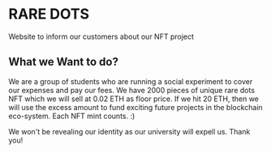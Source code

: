 # RARE DOTS
Website to inform our customers about our NFT project

## What we Want to do?
We are a group of students who are running a social experiment to cover our expenses and pay our fees. We have 2000 pieces of unique rare dots NFT which we will sell at 0.02 ETH as floor price. 
If we hit 20 ETH, then we will use the excess amount to fund exciting future projects in the blockchain eco-system. Each NFT mint counts. :)  

We won't be revealing our identity as our university will expell us. Thank you!
